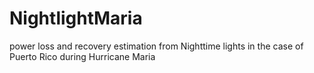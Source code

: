 # NightlightMaria
power loss and recovery estimation from Nighttime lights in the case of Puerto Rico during Hurricane Maria 
